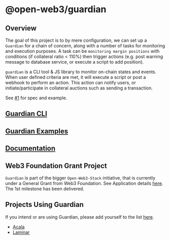# @open-web3/guardian

## Overview

The goal of this project is to by mere configuration, we can set up a `Guardian` for a chain of concern, along with a number of tasks for monitoring and execution purposes. A task can be `monitoring margin positions` with conditions (if collateral ratio < 110%) then trigger actions (e.g. post warning message to database service, or execute a script to add position).

`guardian` is a CLI tool & JS library to monitor on-chain states and events. When user defined criteria are met, it will execute a script or post a webhook to perform an action. This action can notify users, or initiate/participate in collateral auctions such as sending a transaction.

See [#1](https://github.com/open-web3-stack/guardian/issues/1) for spec and example.

## [Guardian CLI](packages/guardian-cli)

## [Guardian Examples](packages/example-guardian)

## [Documentation](packages/guardian/docs)

## Web3 Foundation Grant Project
`Guardian` is part of the bigger `Open-Web3-Stack` initiative, that is currently under a General Grant from Web3 Foundation. See Application details [here](https://github.com/open-web3-stack/General-Grants-Program/blob/master/grants/speculative/open_web3_stack.md). The 1st milestone has been delivered. 

## Projects Using Guardian
If you intend or are using Guardian, please add yourself to the list [here](https://github.com/open-web3-stack/guardian/edit/master/README.md). 
- [Acala](https://github.com/AcalaNetwork)
- [Laminar](https://github.com/laminar-protocol)


